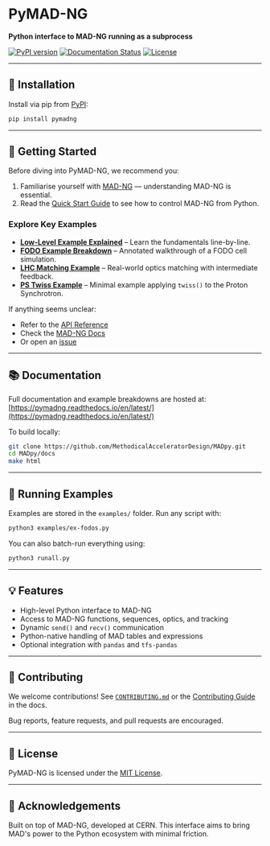 # PyMAD-NG

**Python interface to MAD-NG running as a subprocess**

[![PyPI version](https://img.shields.io/pypi/v/pymadng.svg)](https://pypi.org/project/pymadng/)
[![Documentation Status](https://readthedocs.org/projects/pymadng/badge/?version=latest)](https://pymadng.readthedocs.io/en/latest/)
[![License](https://img.shields.io/github/license/MethodicalAcceleratorDesign/MADpy)](https://github.com/MethodicalAcceleratorDesign/MADpy/blob/main/LICENSE)

---

## 🚀 Installation

Install via pip from [PyPI](https://pypi.org/project/pymadng/):

```bash
pip install pymadng
```

---

## 🧠 Getting Started

Before diving into PyMAD-NG, we recommend you:

1. Familiarise yourself with [MAD-NG](https://madx.web.cern.ch/releases/madng/html/) — understanding MAD-NG is essential.
2. Read the [Quick Start Guide](https://pymadng.readthedocs.io/en/latest/) to see how to control MAD-NG from Python.

### Explore Key Examples

- **[Low-Level Example Explained](https://pymadng.readthedocs.io/en/latest/)** – Learn the fundamentals line-by-line.
- **[FODO Example Breakdown](https://pymadng.readthedocs.io/en/latest/ex-fodo.html)** – Annotated walkthrough of a FODO cell simulation.
- **[LHC Matching Example](https://pymadng.readthedocs.io/en/latest/ex-lhc-couplingLocal.html)** – Real-world optics matching with intermediate feedback.
- **[PS Twiss Example](https://github.com/MethodicalAcceleratorDesign/MADpy/blob/main/examples/ex-ps-twiss/ps-twiss.py)** – Minimal example applying `twiss()` to the Proton Synchrotron.

If anything seems unclear:
- Refer to the [API Reference](https://pymadng.readthedocs.io/en/latest/pymadng.html#module-pymadng)
- Check the [MAD-NG Docs](https://madx.web.cern.ch/releases/madng/html/)
- Or open an [issue](https://github.com/MethodicalAcceleratorDesign/MADpy/issues)

---

## 📚 Documentation

Full documentation and example breakdowns are hosted at:
[https://pymadng.readthedocs.io/en/latest/](https://pymadng.readthedocs.io/en/latest/)

To build locally:

```bash
git clone https://github.com/MethodicalAcceleratorDesign/MADpy.git
cd MADpy/docs
make html
```

---

## 🧪 Running Examples

Examples are stored in the `examples/` folder.
Run any script with:

```bash
python3 examples/ex-fodos.py
```

You can also batch-run everything using:

```bash
python3 runall.py
```

---

## 💡 Features

- High-level Python interface to MAD-NG
- Access to MAD-NG functions, sequences, optics, and tracking
- Dynamic `send()` and `recv()` communication
- Python-native handling of MAD tables and expressions
- Optional integration with `pandas` and `tfs-pandas`

---

## 🤝 Contributing

We welcome contributions! See [`CONTRIBUTING.md`](docs/source/contributing.md) or the [Contributing Guide](https://pymadng.readthedocs.io/en/latest/contributing.html) in the docs.

Bug reports, feature requests, and pull requests are encouraged.

---

## 📜 License

PyMAD-NG is licensed under the [MIT License](https://github.com/MethodicalAcceleratorDesign/MADpy/blob/main/LICENSE).

---

## 🙌 Acknowledgements

Built on top of MAD-NG, developed at CERN. This interface aims to bring MAD's power to the Python ecosystem with minimal friction.